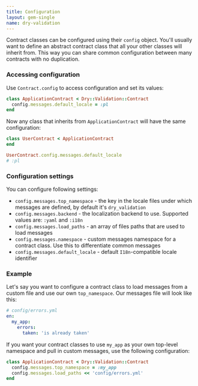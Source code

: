 ```yaml
---
title: Configuration
layout: gem-single
name: dry-validation
---
```


Contract classes can be configured using their `config` object. You'll usually want to define an abstract contract class that all your other classes will inherit from. This way you can share common configuration between many contracts with no duplication.

### Accessing configuration

Use `Contract.config` to access configuration and set its values:

``` ruby
class ApplicationContract < Dry::Validation::Contract
  config.messages.default_locale = :pl
end
```

Now any class that inherits from `ApplicationContract` will have the same configuration:

``` ruby
class UserContract < ApplicationContract
end

UserContract.config.messages.default_locale
# :pl
```

### Configuration settings

You can configure following settings:

- `config.messages.top_namespace` - the key in the locale files under which messages are defined, by default it's `dry_validation`
- `config.messages.backend` - the localization backend to use. Supported values are: `:yaml` and `:i18n`
- `config.messages.load_paths` - an array of files paths that are used to load messages
- `config.messages.namespace` - custom messages namespace for a contract class. Use this to differentiate common messages
- `config.messages.default_locale` - default `I18n`-compatible locale identifier

### Example

Let's say you want to configure a contract class to load messages from a custom file and use our own `top_namespace`. Our messages file will look like this:

```yaml
# config/errors.yml
en:
  my_app:
    errors:
      taken: 'is already taken'
```

If you want your contract classes to use `my_app` as your own top-level namespace and pull in custom messages, use the following configuration:

``` ruby
class ApplicationContract < Dry::Validation::Contract
  config.messages.top_namespace = :my_app
  config.messages.load_paths << 'config/errors.yml'
end
```
